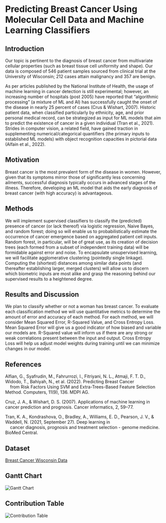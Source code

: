 # Predicting Breast Cancer Using Molecular Cell Data and Machine Learning Classifiers

## Introduction
Our topic is pertinent to the diagnosis of breast cancer from multivariate cellular properties (such as breast tissue cell uniformity and shape). Our data is composed of 546 patient samples sourced from clinical trial at the University of Wisconsin; 212 cases attain malignancy and 357 are benign.

As per articles published by the National Institute of Health, the usage of machine learning in cancer detection is still experimental; however, an increasing number of hospitals (post 2005) have reported that “algorithmic processing” (a mixture of ML and AI) has successfully caught the onset of the disease in nearly 25 percent of cases (Crus & Wishart, 2007). Historic patient data, when classified particularly by ethnicity, age, and prior personal medical record, can be strategized as input for ML models that aim to predict the existence of cancer in a given individual (Tran et al., 2021). Strides in computer vision, a related field, have gained traction in supplementing numerical/categorical quantifiers (the primary inputs to established ML models) with object recognition capacities in pictorial data (Alfain et al., 2022). 

## Motivation
Breast cancer is the most prevalent form of the disease in women. However, given that its symptoms mirror those of significantly less concerning ailments, successful diagnosis typically occurs in advanced stages of the illness. Therefore, developing an ML model that aids the early diagnosis of breast cancer (with high accuracy) is advantageous. 

## Methods
We will implement supervised classifiers to classify the (predicted) presence of cancer (or lack thereof) via logistic regression, Naive Bayes, and random forest; doing so will enable us to probabilistically estimate the occurrence of cancer emergence based on aggregated patient cell inputs. Random forest, in particular, will be of great use, as its creation of decision trees (each formed from a subset of independent training data) will be formidable against error and noise. To encapsulate unsupervised learning, we will facilitate agglomerative clustering (pointedly single linkage). Computing the (shortest) distances among similar data points (and thereafter establishing larger, merged clusters) will allow us to discern which biometric inputs are most alike and grasp the reasoning behind our supervised results to a heightened degree. 

## Results and Discussion
We plan to classify whether or not a woman has breast cancer.  To evaluate each classification method we will use quantitative metrics to determine the amount of error and accuracy of each method. For each method, we will consider Mean Squared Error, R-Squared Value, and Cross Entropy Loss. Mean Squared Error will give us a good indicator of how biased and variable our models are. R-Squared value will inform us if there are any strong or weak correlations present between the input and output. Cross Entropy Loss will help us adjust model weights during training until we can minimize changes in our model.

## References
<p>Alfian, G., Syafrudin, M., Fahrurrozi, I., Fitriyani, N. L., Atmaji, F. T. D., Widodo, T., Bahiyah, N., et al. (2022). Predicting Breast Cancer<br> &nbsp;&nbsp;&nbsp;&nbsp;from Risk Factors Using SVM and Extra-Trees-Based Feature Selection Method. Computers, 11(9), 136. MDPI AG.<br></p>

<p>Cruz, J. A., & Wishart, D. S. (2007). Applications of machine learning in cancer prediction and prognosis. Cancer informatics, 2, 59–77.<br></p>

<p>Tran, K. A., Kondrashova, O., Bradley, A., Williams, E. D., Pearson, J. V., & Waddell, N. (2021, September 27). Deep learning in <br>&nbsp;&nbsp;&nbsp;&nbsp;cancer diagnosis, prognosis and treatment selection - genome medicine. BioMed Central.</p>

## Dataset
[Breast Cancer Wisconsin Data](https://www.kaggle.com/datasets/uciml/breast-cancer-wisconsin-data)

## Gantt Chart
![Gantt Chart](GantChart.png)

## Contribution Table
![Contribution Table](ContributionProposal.png)
